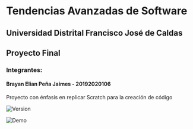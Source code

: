 # Tendencias Avanzadas de Software
## Universidad Distrital Francisco José de Caldas
## Proyecto Final
### Integrantes:

#### Brayan Elian Peña Jaimes - 20192020106

Proyecto con énfasis en replicar Scratch para la creación de código

![Version](https://img.shields.io/badge/version-1.0.0-blue)

![Demo](https://github.com/darkelian/Tendencias/blob/main/Assets/Images/ui/Menu.png)
